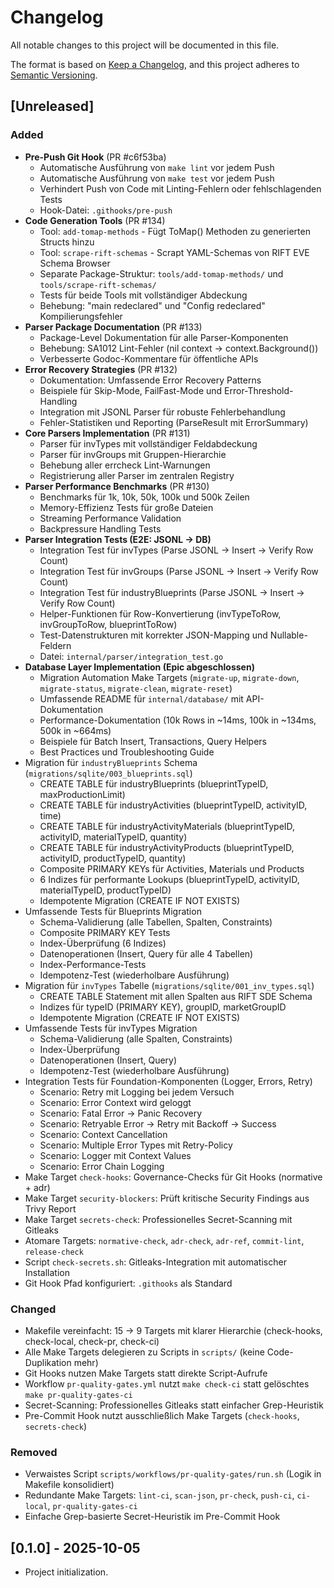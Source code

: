 # Changelog

All notable changes to this project will be documented in this file.

The format is based on [Keep a Changelog](https://keepachangelog.com/en/1.1.0/),
and this project adheres to [Semantic Versioning](https://semver.org/spec/v2.0.0.html).

## [Unreleased]

### Added

- **Pre-Push Git Hook** (PR #c6f53ba)
  - Automatische Ausführung von `make lint` vor jedem Push
  - Automatische Ausführung von `make test` vor jedem Push
  - Verhindert Push von Code mit Linting-Fehlern oder fehlschlagenden Tests
  - Hook-Datei: `.githooks/pre-push`
- **Code Generation Tools** (PR #134)
  - Tool: `add-tomap-methods` - Fügt ToMap() Methoden zu generierten Structs hinzu
  - Tool: `scrape-rift-schemas` - Scrapt YAML-Schemas von RIFT EVE Schema Browser
  - Separate Package-Struktur: `tools/add-tomap-methods/` und `tools/scrape-rift-schemas/`
  - Tests für beide Tools mit vollständiger Abdeckung
  - Behebung: "main redeclared" und "Config redeclared" Kompilierungsfehler
- **Parser Package Documentation** (PR #133)
  - Package-Level Dokumentation für alle Parser-Komponenten
  - Behebung: SA1012 Lint-Fehler (nil context → context.Background())
  - Verbesserte Godoc-Kommentare für öffentliche APIs
- **Error Recovery Strategies** (PR #132)
  - Dokumentation: Umfassende Error Recovery Patterns
  - Beispiele für Skip-Mode, FailFast-Mode und Error-Threshold-Handling
  - Integration mit JSONL Parser für robuste Fehlerbehandlung
  - Fehler-Statistiken und Reporting (ParseResult mit ErrorSummary)
- **Core Parsers Implementation** (PR #131)
  - Parser für invTypes mit vollständiger Feldabdeckung
  - Parser für invGroups mit Gruppen-Hierarchie
  - Behebung aller errcheck Lint-Warnungen
  - Registrierung aller Parser im zentralen Registry
- **Parser Performance Benchmarks** (PR #130)
  - Benchmarks für 1k, 10k, 50k, 100k und 500k Zeilen
  - Memory-Effizienz Tests für große Dateien
  - Streaming Performance Validation
  - Backpressure Handling Tests
- **Parser Integration Tests (E2E: JSONL → DB)**
  - Integration Test für invTypes (Parse JSONL → Insert → Verify Row Count)
  - Integration Test für invGroups (Parse JSONL → Insert → Verify Row Count)
  - Integration Test für industryBlueprints (Parse JSONL → Insert → Verify Row Count)
  - Helper-Funktionen für Row-Konvertierung (invTypeToRow, invGroupToRow, blueprintToRow)
  - Test-Datenstrukturen mit korrekter JSON-Mapping und Nullable-Feldern
  - Datei: `internal/parser/integration_test.go`
- **Database Layer Implementation (Epic abgeschlossen)**
  - Migration Automation Make Targets (`migrate-up`, `migrate-down`, `migrate-status`, `migrate-clean`, `migrate-reset`)
  - Umfassende README für `internal/database/` mit API-Dokumentation
  - Performance-Dokumentation (10k Rows in ~14ms, 100k in ~134ms, 500k in ~664ms)
  - Beispiele für Batch Insert, Transactions, Query Helpers
  - Best Practices und Troubleshooting Guide
- Migration für `industryBlueprints` Schema (`migrations/sqlite/003_blueprints.sql`)
  - CREATE TABLE für industryBlueprints (blueprintTypeID, maxProductionLimit)
  - CREATE TABLE für industryActivities (blueprintTypeID, activityID, time)
  - CREATE TABLE für industryActivityMaterials (blueprintTypeID, activityID, materialTypeID, quantity)
  - CREATE TABLE für industryActivityProducts (blueprintTypeID, activityID, productTypeID, quantity)
  - Composite PRIMARY KEYs für Activities, Materials und Products
  - 6 Indizes für performante Lookups (blueprintTypeID, activityID, materialTypeID, productTypeID)
  - Idempotente Migration (CREATE IF NOT EXISTS)
- Umfassende Tests für Blueprints Migration
  - Schema-Validierung (alle Tabellen, Spalten, Constraints)
  - Composite PRIMARY KEY Tests
  - Index-Überprüfung (6 Indizes)
  - Datenoperationen (Insert, Query für alle 4 Tabellen)
  - Index-Performance-Tests
  - Idempotenz-Test (wiederholbare Ausführung)
- Migration für `invTypes` Tabelle (`migrations/sqlite/001_inv_types.sql`)
  - CREATE TABLE Statement mit allen Spalten aus RIFT SDE Schema
  - Indizes für typeID (PRIMARY KEY), groupID, marketGroupID
  - Idempotente Migration (CREATE IF NOT EXISTS)
- Umfassende Tests für invTypes Migration
  - Schema-Validierung (alle Spalten, Constraints)
  - Index-Überprüfung
  - Datenoperationen (Insert, Query)
  - Idempotenz-Test (wiederholbare Ausführung)
- Integration Tests für Foundation-Komponenten (Logger, Errors, Retry)
  - Scenario: Retry mit Logging bei jedem Versuch
  - Scenario: Error Context wird geloggt
  - Scenario: Fatal Error → Panic Recovery
  - Scenario: Retryable Error → Retry mit Backoff → Success
  - Scenario: Context Cancellation
  - Scenario: Multiple Error Types mit Retry-Policy
  - Scenario: Logger mit Context Values
  - Scenario: Error Chain Logging
- Make Target `check-hooks`: Governance-Checks für Git Hooks (normative + adr)
- Make Target `security-blockers`: Prüft kritische Security Findings aus Trivy Report
- Make Target `secrets-check`: Professionelles Secret-Scanning mit Gitleaks
- Atomare Targets: `normative-check`, `adr-check`, `adr-ref`, `commit-lint`, `release-check`
- Script `check-secrets.sh`: Gitleaks-Integration mit automatischer Installation
- Git Hook Pfad konfiguriert: `.githooks` als Standard

### Changed

- Makefile vereinfacht: 15 → 9 Targets mit klarer Hierarchie (check-hooks, check-local, check-pr, check-ci)
- Alle Make Targets delegieren zu Scripts in `scripts/` (keine Code-Duplikation mehr)
- Git Hooks nutzen Make Targets statt direkte Script-Aufrufe
- Workflow `pr-quality-gates.yml` nutzt `make check-ci` statt gelöschtes `make pr-quality-gates-ci`
- Secret-Scanning: Professionelles Gitleaks statt einfacher Grep-Heuristik
- Pre-Commit Hook nutzt ausschließlich Make Targets (`check-hooks`, `secrets-check`)

### Removed

- Verwaistes Script `scripts/workflows/pr-quality-gates/run.sh` (Logik in Makefile konsolidiert)
- Redundante Make Targets: `lint-ci`, `scan-json`, `pr-check`, `push-ci`, `ci-local`, `pr-quality-gates-ci`
- Einfache Grep-basierte Secret-Heuristik im Pre-Commit Hook

## [0.1.0] - 2025-10-05

- Project initialization.
